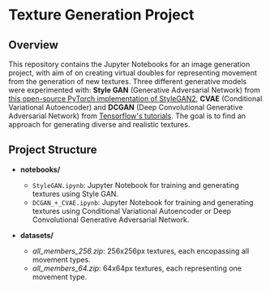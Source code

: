 # Texture Generation Project

## Overview

This repository contains the Jupyter Notebooks for an image generation project, with aim of on creating virtual doubles for representing movement from the generation of new textures.
Three different generative models were experimented with: **Style GAN** (Generative Adversarial Network) from [this open-source PyTorch implementation of StyleGAN2](https://github.com/lucidrains/stylegan2-pytorch), **CVAE** (Conditional Variational Autoencoder) and **DCGAN** (Deep Convolutional Generative Adversarial Network) from [Tensorflow's tutorials](https://www.tensorflow.org/tutorials?hl=en). 
The goal is to find an approach for generating diverse and realistic textures.

## Project Structure

- **notebooks/**
  - `StyleGAN.ipynb`: Jupyter Notebook for training and generating textures using Style GAN.
  - `DCGAN_+_CVAE.ipynb`: Jupyter Notebook for training and generating textures using Conditional Variational Autoencoder or Deep Convolutional Generative Adversarial Network.
  
- **datasets/**
  - *all_members_256.zip*: 256x256px textures, each encopassing all movement types.
  - *all_members_64.zip*: 64x64px textures, each representing one movement type.
